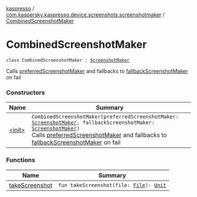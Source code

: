 [kaspresso](../../index.md) / [com.kaspersky.kaspresso.device.screenshots.screenshotmaker](../index.md) / [CombinedScreenshotMaker](./index.md)

# CombinedScreenshotMaker

`class CombinedScreenshotMaker : `[`ScreenshotMaker`](../-screenshot-maker/index.md)

Calls [preferredScreenshotMaker](#) and fallbacks to [fallbackScreenshotMaker](#) on fail

### Constructors

| Name | Summary |
|---|---|
| [&lt;init&gt;](-init-.md) | `CombinedScreenshotMaker(preferredScreenshotMaker: `[`ScreenshotMaker`](../-screenshot-maker/index.md)`, fallbackScreenshotMaker: `[`ScreenshotMaker`](../-screenshot-maker/index.md)`)`<br>Calls [preferredScreenshotMaker](#) and fallbacks to [fallbackScreenshotMaker](#) on fail |

### Functions

| Name | Summary |
|---|---|
| [takeScreenshot](take-screenshot.md) | `fun takeScreenshot(file: `[`File`](https://developer.android.com/reference/java/io/File.html)`): `[`Unit`](https://kotlinlang.org/api/latest/jvm/stdlib/kotlin/-unit/index.html) |
